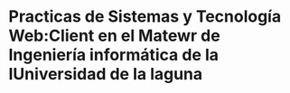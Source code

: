 # Practicas de Sistemas y Tecnología Web:Client en el Matewr de Ingeniería informática de la IUniversidad de la laguna

